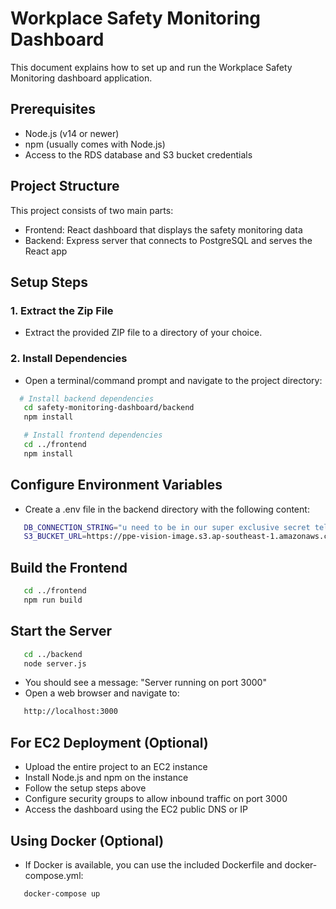 # Workplace Safety Monitoring Dashboard

This document explains how to set up and run the Workplace Safety Monitoring dashboard application.

## Prerequisites

- Node.js (v14 or newer)
- npm (usually comes with Node.js)
- Access to the RDS database and S3 bucket credentials

## Project Structure

This project consists of two main parts:

- Frontend: React dashboard that displays the safety monitoring data
- Backend: Express server that connects to PostgreSQL and serves the React app

## Setup Steps

### 1. Extract the Zip File

- Extract the provided ZIP file to a directory of your choice.

### 2. Install Dependencies

- Open a terminal/command prompt and navigate to the project directory:

```bash
  # Install backend dependencies
   cd safety-monitoring-dashboard/backend
   npm install

   # Install frontend dependencies
   cd ../frontend
   npm install
```

## Configure Environment Variables

- Create a .env file in the backend directory with the following content:

```bash
   DB_CONNECTION_STRING="u need to be in our super exclusive secret telegram group to find out"
   S3_BUCKET_URL=https://ppe-vision-image.s3.ap-southeast-1.amazonaws.com
```

## Build the Frontend

```bash
   cd ../frontend
   npm run build
```
## Start the Server

```bash
   cd ../backend
   node server.js
```

- You should see a message: "Server running on port 3000"
- Open a web browser and navigate to:
```bash
   http://localhost:3000
```

## For EC2 Deployment (Optional)

- Upload the entire project to an EC2 instance
- Install Node.js and npm on the instance
- Follow the setup steps above
- Configure security groups to allow inbound traffic on port 3000
- Access the dashboard using the EC2 public DNS or IP

## Using Docker (Optional)

- If Docker is available, you can use the included Dockerfile and docker-compose.yml:
```bash
   docker-compose up
```
